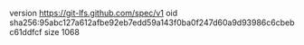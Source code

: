 version https://git-lfs.github.com/spec/v1
oid sha256:95abc127a612afbe92eb7edd59a143f0ba0f247d60a9d93986c6cbebc61ddfcf
size 1068
